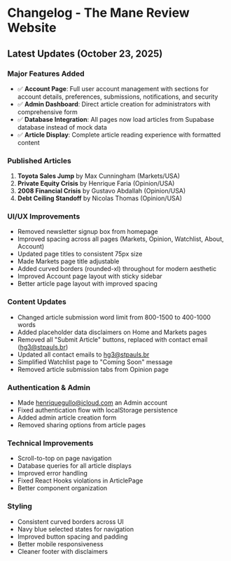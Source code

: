 # Changelog - The Mane Review Website

## Latest Updates (October 23, 2025)

### Major Features Added
- ✅ **Account Page**: Full user account management with sections for account details, preferences, submissions, notifications, and security
- ✅ **Admin Dashboard**: Direct article creation for administrators with comprehensive form
- ✅ **Database Integration**: All pages now load articles from Supabase database instead of mock data
- ✅ **Article Display**: Complete article reading experience with formatted content

### Published Articles
1. **Toyota Sales Jump** by Max Cunningham (Markets/USA)
2. **Private Equity Crisis** by Henrique Faria (Opinion/USA)
3. **2008 Financial Crisis** by Gustavo Abdallah (Opinion/USA)
4. **Debt Ceiling Standoff** by Nicolas Thomas (Opinion/USA)

### UI/UX Improvements
- Removed newsletter signup box from homepage
- Improved spacing across all pages (Markets, Opinion, Watchlist, About, Account)
- Updated page titles to consistent 75px size
- Made Markets page title adjustable
- Added curved borders (rounded-xl) throughout for modern aesthetic
- Improved Account page layout with sticky sidebar
- Better article page layout with improved spacing

### Content Updates
- Changed article submission word limit from 800-1500 to 400-1000 words
- Added placeholder data disclaimers on Home and Markets pages
- Removed all "Submit Article" buttons, replaced with contact email (hg3@stpauls.br)
- Updated all contact emails to hg3@stpauls.br
- Simplified Watchlist page to "Coming Soon" message
- Removed article submission tabs from Opinion page

### Authentication & Admin
- Made henriquegullo@icloud.com an Admin account
- Fixed authentication flow with localStorage persistence
- Added admin article creation form
- Removed sharing options from article pages

### Technical Improvements
- Scroll-to-top on page navigation
- Database queries for all article displays
- Improved error handling
- Fixed React Hooks violations in ArticlePage
- Better component organization

### Styling
- Consistent curved borders across UI
- Navy blue selected states for navigation
- Improved button spacing and padding
- Better mobile responsiveness
- Cleaner footer with disclaimers
